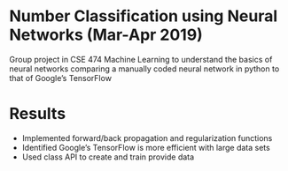 # Number Classification using Neural Networks (Mar-Apr 2019)  
Group project in CSE 474 Machine Learning to understand the basics of neural networks comparing a manually coded neural network in python to that of Google’s TensorFlow

# Results
-	Implemented forward/back propagation and regularization functions 
-	Identified Google’s TensorFlow is more efficient with large data sets
-	Used class API to create and train provide data
